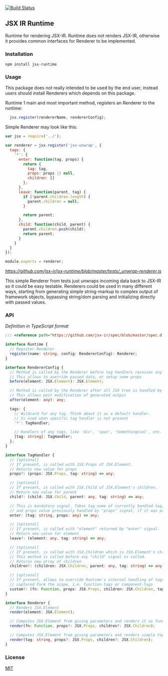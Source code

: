 [![Build Status](https://travis-ci.org/jsx-ir/jsx-runtime.svg?branch=master)](https://travis-ci.org/jsx-ir/jsx-runtime)

## JSX IR Runtime

Runtime for rendering JSX-IR. Runtime does not renders JSX-IR, otherwise it provides common interfaces for Renderer to be implemented.

### Installation

```npm install jsx-runtime```

### Usage

This package does not really intended to be used by the end user, instead users should install Renderers which depends on this package.

Runtime 1 main and most important method,  registers an Renderer to the runtime:

```js
  jsx.register(rendererName, rendererConfig);
```

Simple Renderer may look like this:
```js
var jsx = require('../');

var renderer = jsx.register('jsx-unwrap', {
  tags: {
    '*': {
      enter: function(tag, props) {
        return {
          tag: tag,
          props: props || null,
          children: []
        };
      },
      leave: function(parent, tag) {
        if (!parent.children.length) {
          parent.children = null;
        }

        return parent;
      },
      child: function(child, parent) {
        parent.children.push(child);
        return parent;
      }
    }
  }
});

module.exports = renderer;
```
_https://github.com/jsx-ir/jsx-runtime/blob/master/tests/_unwrap-renderer.js_

This simple Renderer from tests just unwraps incoming data back to JSX-IR so it could be easy testable. Renderers could be used in many different ways, starting from generating simple string-markup to complex output of framework objects, bypassing string/dom parsing and initializing directly with passed values.

### API

_Definition in TypeScript format_
```typescript
/// <reference path="https://github.com/jsx-ir/spec/blob/master/spec.d.ts" />

interface Runtime {
  // Register Renderer
  register(name: string, config: RendererConfig): Renderer;
}

interface RendererConfig {
  // Method is called by the Renderer before tag handlers receives any signals
  // This allows to override passed data, or setup some props
  before(element: JSX.Element): JSX.Element;

  // Method is called by the Renderer after all JSX tree is handled by tag handlers
  // This allows post modification of generated output
  after(element: any): any;

  tags: {
    // Wildcard for any tag. Think about it as a default handler.
    // Is used when specific tag handler is not present
    '*': TagHandler;

    // Handlers of any tags, like 'div', 'span', 'SomethingCool', etc.
    [tag: string]: TagHandler;
  };
}

interface TagHandler {
  // [optional]
  // If present, is called with JSX.Props of JSX.Element.
  // Returns new value for props
  props?: (props: JSX.Props, tag: string) => any;

  // [optional]
  // If present, is called with JSX.Child of JSX.Element's children.
  // Return new value for parent
  child?: (child: JSX.Child, parent: any, tag: string) => any;

  // This is mandatory signal. Takes tag name of currently handled tag,
  // and props value previously handled by "props" signal, if it was present
  enter: (tag: string, props: any) => any;

  // [optional]
  // If present, is called with "element" returned by "enter" signal.
  // Return new value for element
  leave?: (element: any, tag: string) => any;

  // [optional]
  // If present, is called with JSX.Children which is JSX.Element's children property
  // This method is called before any "child" signal is called.
  // Returns new array of children
  children?: (children: JSX.Children, parent: any, tag: string) => any[];

  // [optional]
  // If present, allows to override Runtime's internal handling of tags
  // captured form the scope, i.e. function-tags or component-tags
  custom?: (fn: Function, props: JSX.Props, children: JSX.Children, tag: string) => any;
}

interface Renderer {
  // Renders JSX.Element
  render(element: JSX.Element);

  // Computes JSX.Element from giving parameters and renders it as function-tag
  render(fn: Function, props?: JSX.Props, children?: JSX.Children);

  // Computes JSX.Element from giving parameters and renders simple tag
  render(tag: string, props?: JSX.Props, children?: JSX.Children);
}
```

### License

[MIT](LICENSE.md)